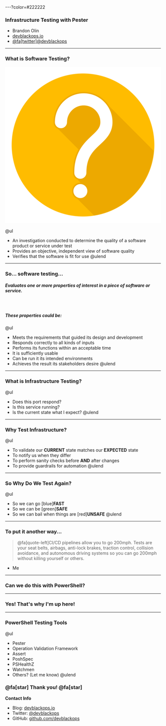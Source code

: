---?color=#222222

### Infrastructure Testing with Pester

- Brandon Olin
- [devblackops.io](https://devblackops.io)
- [@fa[twitter]@devblackops](https://twitter.com/devblackops)

---

### What is Software Testing?

![](RTPSUG_Infrastructure_Testing/assets/question_mark.png)

@ul
- An investigation conducted to determine the quality of a software product or service under test
- Provides an objective, independent view of software quality
- Verifies that the software is fit for use
@ulend

---

### So... software testing...

##### Evaluates one or more properties of interest in a piece of software or service.

### <br>
##### These properties could be:

@ul
- Meets the requirements that guided its design and development
- Responds correctly to all kinds of inputs
- Performs its functions within an acceptable time
- It is sufficiently usable
- Can be run it its intended environments
- Achieves the result its stakeholders desire
@ulend

---

### What is Infrastructure Testing?

@ul
- Does this port respond?
- Is this service running?
- Is the current state what I expect?
@ulend

---

### Why Test Infrastructure?

@ul
- To validate our **CURRENT** state matches our **EXPECTED** state
- To notify us when they differ
- To perform sanity checks before **AND** after changes
- To provide guardrails for automation
@ulend

---

### So Why Do We Test Again?

@ul
- So we can go [blue]**FAST**
- So we can be [green]**SAFE**
- So we can bail when things are [red]**UNSAFE**
@ulend

---

### To put it another way...

> @fa[quote-left]CI/CD pipelines allow you to go 200mph. Tests are your seat belts, airbags, anti-lock brakes, traction control, collision avoidance, and autonomous driving systems so you can go 200mph without killing yourself or others.<br>
- Me

---

### Can we do this with PowerShell?

---

### Yes! That's why I'm up here!

---

### PowerShell Testing Tools

@ul
- Pester
- Operation Validation Framework
- Assert
- PoshSpec
- PSHealthZ
- Watchmen
- Others? (Let me know)
@ulend

### @fa[star] Thank you! @fa[star]

**Contact Info**

- Blog: [devblackops.io](htts://devblackops.io)
- Twitter: [@devblackops](https://twitter.com/devblackops)
- GitHub: [github.com/devblackops](https://github.com/devblackops)